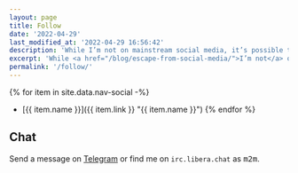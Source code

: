 ```yaml
---
layout: page
title: Follow
date: '2022-04-29'
last_modified_at: '2022-04-29 16:56:42'
description: 'While I’m not on mainstream social media, it’s possible to contact or follow me on several platforms where I have an account.'
excerpt: 'While <a href="/blog/escape-from-social-media/">I’m not</a> on mainstream social media, it’s possible to contact or follow me on several platforms. Subscribe to new posts through the <a href="/rss/" title="Subscribe to my RSS feeds">RSS feeds</a>.'
permalink: '/follow/'
---
```

{% for item in site.data.nav-social -%}
- [{{ item.name }}]({{ item.link }} "{{ item.name }}")
{% endfor %}

## Chat

Send a message on [Telegram](https://t.me/minutes2midnight) or find me on `irc.libera.chat` as <kbd>m2m</kbd>.